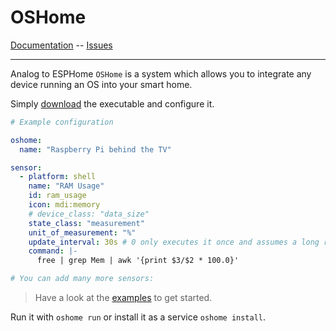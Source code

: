 # OSHome


[Documentation](https://github.com/DanielHabenicht/OSHome) -- [Issues](https://github.com/DanielHabenicht/OSHome/issues)

---

Analog to ESPHome `OSHome` is a system which allows you to integrate any device running an OS into your smart home.

Simply [download](https://danielhabenicht.github.io/OSHome/getting_started.html) the executable and configure it.

```yaml
# Example configuration

oshome:
  name: "Raspberry Pi behind the TV"

sensor:
  - platform: shell
    name: "RAM Usage"
    id: ram_usage
    icon: mdi:memory
    # device_class: "data_size"
    state_class: "measurement"
    unit_of_measurement: "%"
    update_interval: 30s # 0 only executes it once and assumes a long running processes.
    command: |-
      free | grep Mem | awk '{print $3/$2 * 100.0}'

# You can add many more sensors: 

```

> Have a look at the [examples](https://danielhabenicht.github.io/OSHome/examples/index.html) to get started.

Run it with `oshome run` or install it as a service `oshome install`.